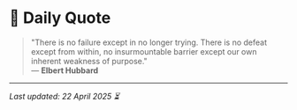 # 📜 Daily Quote

> "There is no failure except in no longer trying. There is no defeat except from within, no insurmountable barrier except our own inherent weakness of purpose."  
> — **Elbert Hubbard**

---

_Last updated: 22 April 2025 ⏳_
